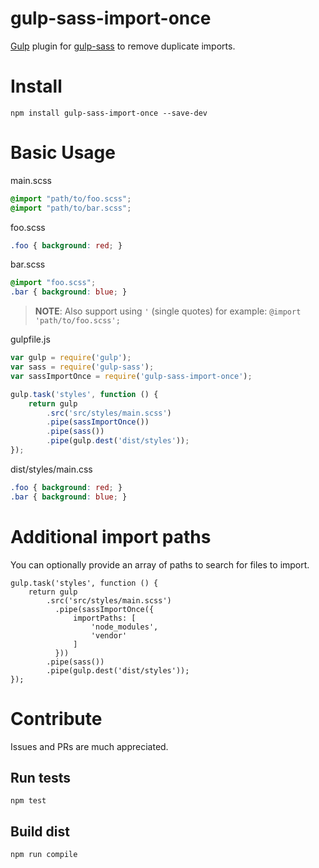 # gulp-sass-import-once

[Gulp](http://gulpjs.com/) plugin for [gulp-sass](https://github.com/dlmanning/gulp-sass) to remove duplicate imports.

# Install

```
npm install gulp-sass-import-once --save-dev
```

# Basic Usage

main.scss
```scss
@import "path/to/foo.scss";
@import "path/to/bar.scss";
```

foo.scss
```scss
.foo { background: red; }
```

bar.scss
```scss
@import "foo.scss";
.bar { background: blue; }
```

> **NOTE**: Also support using `'` (single quotes) for example: `@import 'path/to/foo.scss';`

gulpfile.js
```javascript
var gulp = require('gulp');
var sass = require('gulp-sass');
var sassImportOnce = require('gulp-sass-import-once');

gulp.task('styles', function () {
    return gulp
        .src('src/styles/main.scss')
        .pipe(sassImportOnce())
        .pipe(sass())
        .pipe(gulp.dest('dist/styles'));
});
```

dist/styles/main.css
```CSS
.foo { background: red; }
.bar { background: blue; }
```

# Additional import paths

You can optionally provide an array of paths to search for files to import.

```
gulp.task('styles', function () {
    return gulp
        .src('src/styles/main.scss')
          .pipe(sassImportOnce({
              importPaths: [
                  'node_modules',
                  'vendor'
              ]
          }))
        .pipe(sass())
        .pipe(gulp.dest('dist/styles'));
});
```
# Contribute

Issues and PRs are much appreciated.

## Run tests
```
npm test
```
## Build dist
```
npm run compile
```
